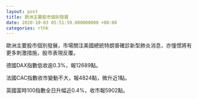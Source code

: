 ```yaml
---
layout: post
title: 歐洲主要股市個別發展
date: 2020-10-03 05:51:59.000000000 +08:00
categories: rthk
---
```


歐洲主要股市個別發展，市場關注美國總統特朗普確診新型肺炎消息，亦憧憬將有更多刺激措施，股市表現反覆。

德國DAX指數低收逾0.3%，報12689點。

法國CAC指數收市變動不大，報4824點，微升近1點。

英國富時100指數全日升幅近0.4%，收市報5902點。
